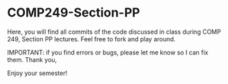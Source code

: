 # COMP249-Section-PP
Here, you will find all commits of the code discussed in class during COMP 249, Section PP lectures. Feel free to fork and play around.

IMPORTANT: if you find errors or bugs, please let me know so I can fix them. Thank you,

Enjoy your semester!
